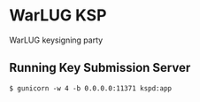 # WarLUG KSP

WarLUG keysigning party

## Running Key Submission Server

```
$ gunicorn -w 4 -b 0.0.0.0:11371 kspd:app
```
